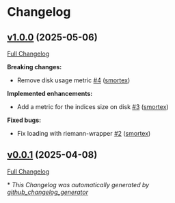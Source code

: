 # Changelog

## [v1.0.0](https://github.com/opus-codium/riemann-opensearch/tree/v1.0.0) (2025-05-06)

[Full Changelog](https://github.com/opus-codium/riemann-opensearch/compare/v0.0.1...v1.0.0)

**Breaking changes:**

- Remove disk usage metric [\#4](https://github.com/opus-codium/riemann-opensearch/pull/4) ([smortex](https://github.com/smortex))

**Implemented enhancements:**

- Add a metric for the indices size on disk [\#3](https://github.com/opus-codium/riemann-opensearch/pull/3) ([smortex](https://github.com/smortex))

**Fixed bugs:**

- Fix loading with riemann-wrapper [\#2](https://github.com/opus-codium/riemann-opensearch/pull/2) ([smortex](https://github.com/smortex))

## [v0.0.1](https://github.com/opus-codium/riemann-opensearch/tree/v0.0.1) (2025-04-08)

[Full Changelog](https://github.com/opus-codium/riemann-opensearch/compare/5e90741b9e5dd17b64e08ee7907a06a4f8c2f0aa...v0.0.1)



\* *This Changelog was automatically generated by [github_changelog_generator](https://github.com/github-changelog-generator/github-changelog-generator)*
